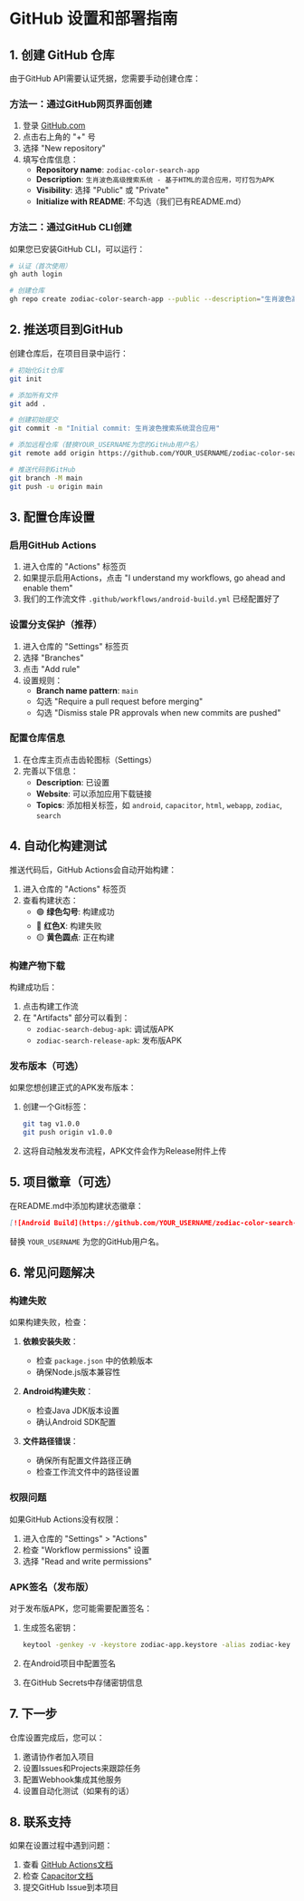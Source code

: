 # GitHub 设置和部署指南

## 1. 创建 GitHub 仓库

由于GitHub API需要认证凭据，您需要手动创建仓库：

### 方法一：通过GitHub网页界面创建

1. 登录 [GitHub.com](https://github.com)
2. 点击右上角的 "+" 号
3. 选择 "New repository"
4. 填写仓库信息：
   - **Repository name**: `zodiac-color-search-app`
   - **Description**: `生肖波色高级搜索系统 - 基于HTML的混合应用，可打包为APK`
   - **Visibility**: 选择 "Public" 或 "Private"
   - **Initialize with README**: 不勾选（我们已有README.md）

### 方法二：通过GitHub CLI创建

如果您已安装GitHub CLI，可以运行：

```bash
# 认证（首次使用）
gh auth login

# 创建仓库
gh repo create zodiac-color-search-app --public --description="生肖波色高级搜索系统 - 基于HTML的混合应用，可打包为APK"
```

## 2. 推送项目到GitHub

创建仓库后，在项目目录中运行：

```bash
# 初始化Git仓库
git init

# 添加所有文件
git add .

# 创建初始提交
git commit -m "Initial commit: 生肖波色搜索系统混合应用"

# 添加远程仓库（替换YOUR_USERNAME为您的GitHub用户名）
git remote add origin https://github.com/YOUR_USERNAME/zodiac-color-search-app.git

# 推送代码到GitHub
git branch -M main
git push -u origin main
```

## 3. 配置仓库设置

### 启用GitHub Actions

1. 进入仓库的 "Actions" 标签页
2. 如果提示启用Actions，点击 "I understand my workflows, go ahead and enable them"
3. 我们的工作流文件 `.github/workflows/android-build.yml` 已经配置好了

### 设置分支保护（推荐）

1. 进入仓库的 "Settings" 标签页
2. 选择 "Branches"
3. 点击 "Add rule"
4. 设置规则：
   - **Branch name pattern**: `main`
   - 勾选 "Require a pull request before merging"
   - 勾选 "Dismiss stale PR approvals when new commits are pushed"

### 配置仓库信息

1. 在仓库主页点击齿轮图标（Settings）
2. 完善以下信息：
   - **Description**: 已设置
   - **Website**: 可以添加应用下载链接
   - **Topics**: 添加相关标签，如 `android`, `capacitor`, `html`, `webapp`, `zodiac`, `search`

## 4. 自动化构建测试

推送代码后，GitHub Actions会自动开始构建：

1. 进入仓库的 "Actions" 标签页
2. 查看构建状态：
   - 🟢 **绿色勾号**: 构建成功
   - 🔴 **红色X**: 构建失败
   - 🟡 **黄色圆点**: 正在构建

### 构建产物下载

构建成功后：

1. 点击构建工作流
2. 在 "Artifacts" 部分可以看到：
   - `zodiac-search-debug-apk`: 调试版APK
   - `zodiac-search-release-apk`: 发布版APK

### 发布版本（可选）

如果您想创建正式的APK发布版本：

1. 创建一个Git标签：
   ```bash
   git tag v1.0.0
   git push origin v1.0.0
   ```

2. 这将自动触发发布流程，APK文件会作为Release附件上传

## 5. 项目徽章（可选）

在README.md中添加构建状态徽章：

```markdown
[![Android Build](https://github.com/YOUR_USERNAME/zodiac-color-search-app/actions/workflows/android-build.yml/badge.svg)](https://github.com/YOUR_USERNAME/zodiac-color-search-app/actions/workflows/android-build.yml)
```

替换 `YOUR_USERNAME` 为您的GitHub用户名。

## 6. 常见问题解决

### 构建失败

如果构建失败，检查：

1. **依赖安装失败**：
   - 检查 `package.json` 中的依赖版本
   - 确保Node.js版本兼容性

2. **Android构建失败**：
   - 检查Java JDK版本设置
   - 确认Android SDK配置

3. **文件路径错误**：
   - 确保所有配置文件路径正确
   - 检查工作流文件中的路径设置

### 权限问题

如果GitHub Actions没有权限：

1. 进入仓库的 "Settings" > "Actions"
2. 检查 "Workflow permissions" 设置
3. 选择 "Read and write permissions"

### APK签名（发布版）

对于发布版APK，您可能需要配置签名：

1. 生成签名密钥：
   ```bash
   keytool -genkey -v -keystore zodiac-app.keystore -alias zodiac-key -keyalg RSA -keysize 2048 -validity 10000
   ```

2. 在Android项目中配置签名
3. 在GitHub Secrets中存储密钥信息

## 7. 下一步

仓库设置完成后，您可以：

1. 邀请协作者加入项目
2. 设置Issues和Projects来跟踪任务
3. 配置Webhook集成其他服务
4. 设置自动化测试（如果有的话）

## 8. 联系支持

如果在设置过程中遇到问题：

1. 查看 [GitHub Actions文档](https://docs.github.com/en/actions)
2. 检查 [Capacitor文档](https://capacitorjs.com/docs)
3. 提交GitHub Issue到本项目
